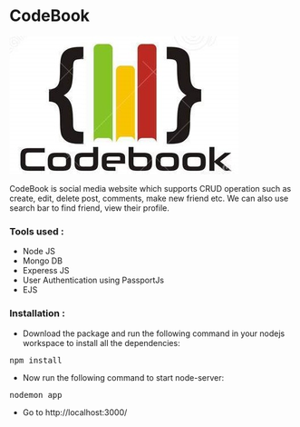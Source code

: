 
# CodeBook
<img src = "/assets/img/logo.jpg">

CodeBook is social media website which supports CRUD operation such as create, edit, delete post, comments, make new friend etc.
We can also use search bar to find friend, view their profile.

### Tools used :
* Node JS
* Mongo DB
* Experess JS
* User Authentication using PassportJs
* EJS

### Installation :
* Download the package and run the following command in your nodejs workspace to install all the dependencies:
<pre>npm install</pre>

* Now run the following command to start node-server:
<pre>nodemon app</pre>
* Go to <a>http://localhost:3000/</a>





